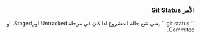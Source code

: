 


### <div dir=rtl>الأمر Git Status<dir>

<div dir=rtl>
``
 git status
 ``
 يعني تتبع حالة المشروع اذا كان في مرحلة Untracked او، ٍStaged، او Commited.
 <dir>
